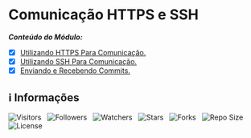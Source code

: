 <!-- Título -->
# Comunicação HTTPS e SSH

***Conteúdo do Módulo:***

* [x] [Utilizando HTTPS Para Comunicação.](https://github.com/Devsgeeknerd/cla-uti-htt-par-com-com-htt-ssh-git-fun-bas)
* [x] [Utilizando SSH Para Comunicação.](https://github.com/Devsgeeknerd/cla-uti-ssh-par-com-com-htt-ssh-git-fun-bas)
* [x] [Enviando e Recebendo Commits.](https://github.com/Devsgeeknerd/cla-env-rec-com-com-htt-ssh-git-fun-bas)

<!-- Informações -->
## &#8505; Informações

![Visitors](https://api.visitorbadge.io/api/visitors?path=Devsgeeknerd%2Fmod-com-htt-ssh-git-fun-bas&label=Visitantes&labelColor=%23700070&labelStyle=none&countColor=%23000fff&style=plastic&color=%23ffffff "Total de Visitantes")
&nbsp;
![Followers](https://img.shields.io/github/followers/Devsgeeknerd?style=p&label=Seguidores&labelColor=800080&color=000fff "Total de Seguidores")
&nbsp;
![Watchers](https://img.shields.io/github/watchers/Devsgeeknerd/mod-com-htt-ssh-git-fun-bas?style=p&label=Observadores&labelColor=800080&color=000fff "Total de Observadores")
&nbsp;
![Stars](https://img.shields.io/github/stars/Devsgeeknerd/mod-com-htt-ssh-git-fun-bas?style=p&label=Estrelas&labelColor=800080&color=000fff "Total de Estrelas")
&nbsp;
![Forks](https://img.shields.io/github/forks/Devsgeeknerd/mod-com-htt-ssh-git-fun-bas?style=p&label=Bifurcações&labelColor=800080&color=000fff "Total de Bifurcações")
&nbsp;
![Repo Size](https://img.shields.io/github/repo-size/Devsgeeknerd/mod-com-htt-ssh-git-fun-bas?style=p&label=Tamanho&labelColor=800080&color=000fff "Tamanho do Repositório")
&nbsp;
![License](https://img.shields.io/github/license/Devsgeeknerd/mod-com-htt-ssh-git-fun-bas?style=p&label=Licença&labelColor=800080&color=000fff "Licença do Repositório")
